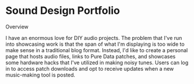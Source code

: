 # Sound Design Portfolio

Overview

I have an enormous love for DIY audio projects. The problem that I've run into showcasing work
is that the span of what I'm displaying is too wide to make sense in a traditional blog format.
Instead, I'd like to create a personal page that hosts audio files, links to Pure Data patches,
and showcases some hardware hacks that I've utilized in making noisy tunes. Users can log in
to access patch downloads and opt to receive updates when a new music-making tool is posted.
